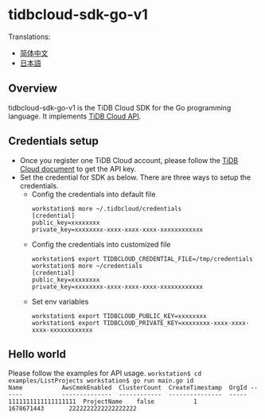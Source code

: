 # tidbcloud-sdk-go-v1

Translations:

* [简体中文](README_zh.md)
* [日本語](README_ja.md)

## Overview
tidbcloud-sdk-go-v1 is the TiDB Cloud SDK for the Go programming language. It implements [TiDB Cloud API](https://docs.pingcap.com/tidbcloud/api/v1beta).

## Credentials setup
  + Once you register one TiDB Cloud account, please follow the [TiDB Cloud document](https://docs.pingcap.com/tidbcloud/api-overview) to get the API key.
  + Set the credential for SDK as below. There are three ways to setup the credentials.
      - Config the credentials into default file
          ```
          workstation$ more ~/.tidbcloud/credentials
          [credential]
          public_key=xxxxxxxx
          private_key=xxxxxxxx-xxxx-xxxx-xxxx-xxxxxxxxxxxx 
          ```
      - Config the credentials into customized file
          ```
          workstation$ export TIDBCLOUD_CREDENTIAL_FILE=/tmp/credentials
          workstation$ more ~/credentials
          [credential]
          public_key=xxxxxxxx
          private_key=xxxxxxxx-xxxx-xxxx-xxxx-xxxxxxxxxxxx 
          ```
      - Set env variables
          ```
          workstation$ export TIDBCLOUD_PUBLIC_KEY=xxxxxxxx
          workstation$ export TIDBCLOUD_PRIVATE_KEY=xxxxxxxx-xxxx-xxxx-xxxx-xxxxxxxxxxxx
          ```
## Hello world
Please follow the examples for API usage.
      ```
      workstation$ cd examples/ListProjects
      workstation$ go run main.go
      id                   Name           AwsCmekEnabled  ClusterCount  CreateTimestamp  OrgId
      --                   ----           --------------  ------------  ---------------  -----
      1111111111111111111  ProjectName    false           1             1678671443       2222222222222222222
      ```

